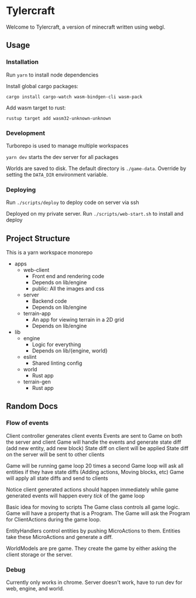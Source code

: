 # Tylercraft

Welcome to Tylercraft, a version of minecraft written using webgl.

## Usage

### Installation

Run `yarn` to install node dependencies

Install global cargo packages:
```
cargo install cargo-watch wasm-bindgen-cli wasm-pack
```

Add wasm target to rust:
```
rustup target add wasm32-unknown-unknown
```

### Development

Turborepo is used to manage multiple workspaces

`yarn dev` starts the dev server for all packages

Worlds are saved to disk. The default directory is `./game-data`. Override by setting the `DATA_DIR` environment variable.

### Deploying

Run `./scripts/deploy` to deploy code on server via ssh

Deployed on my private server. Run `./scripts/web-start.sh` to install and deploy

## Project Structure

This is a yarn workspace monorepo

- apps
  - web-client
    - Front end and rendering code 
    - Depends on lib/engine
    - public: All the images and css
  - server 
    - Backend code 
    - Depends on lib/engine
  - terrain-app 
    - An app for viewing terrain in a 2D grid
    - Depends on lib/engine
- lib
  - engine
    - Logic for everything 
    - Depends on lib/{engine, world}
  - eslint
    - Shared linting config
  - world
    - Rust app
  - terrain-gen
    - Rust app

## Random Docs

### Flow of events

Client controller generates client events
Events are sent to Game on both the server and client
Game will handle the events and generate state diff (add new entity, add new block)
State diff on client will be applied
State diff on the server will be sent to other clients

Game will be running game loop 20 times a second
Game loop will ask all entities if they have state diffs (Adding actions, Moving blocks, etc)
Game will apply all state diffs and send to clients

Notice client generated actions should happen immediately while game generated events will happen every _tick_ of the game loop

Basic idea for moving to scripts
The Game class controls all game logic. Game will have a property that is a Program. The Game will ask the Program for ClientActions during the game loop.

EntityHandlers control entities by pushing MicroActions to them. Entities take these MicroActions and generate a diff.

WorldModels are pre game. They create the game by either asking the client storage or the server.


### Debug

Currently only works in chrome. Server doesn't work, have to run dev for web, engine, and world.



